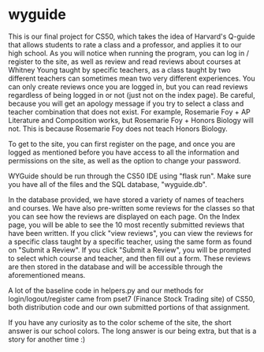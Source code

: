 # wyguide

This is our final project for CS50, which takes the idea of Harvard's Q-guide that allows students to rate a class and a professor, and applies it to our high school. As you will notice when running the program, you can log in / register to the site, as well as review and read reviews about courses at Whitney Young taught by specific teachers, as a class taught by two different teachers can sometimes mean two very different experiences. You can only create reviews once you are logged in, but you can read reviews regardless of being logged in or not (just not on the index page). Be careful, because you will get an apology message if you try to select a class and teacher combination that does not exist. For example, Rosemarie Foy + AP Literature and Composition works, but Rosemarie Foy + Honors Biology will not. This is because Rosemarie Foy does not teach Honors Biology. 

To get to the site, you can first register on the page, and once you are logged as mentioned before you have access to all the information and permissions on the site, as well as the option to change your password.

WYGuide should be run through the CS50 IDE using "flask run". Make sure you have all of the files and the SQL database, "wyguide.db". 

In the database provided, we have stored a variety of names of teachers and courses. We have also pre-written some reviews for the classes so that you can see how the reviews are displayed on each page. On the Index page, you will be able to see the 10 most recently submitted reviews that have been written. If you click "view reviews", you can view the reviews for a specific class taught by a specific teacher, using the same form as found on "Submit a Review". If you click "Submit a Review", you will be prompted to select which course and teacher, and then fill out a form. These reviews are then stored in the database and will be accessible through the aforementioned means.

A lot of the baseline code in helpers.py and our methods for login/logout/register came from pset7 (Finance Stock Trading site) of CS50, both distribution code and our own submitted portions of that assignment. 

If you have any curiosity as to the color scheme of the site, the short answer is our school colors. The long answer is our being extra, but that is a story for another time :)
